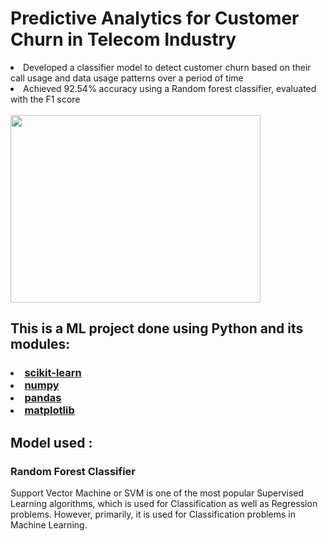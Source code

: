 <h1>Predictive Analytics for Customer Churn in Telecom Industry</h1>
<li>Developed a classifier model to detect customer churn based on their call usage and data usage patterns over a period of time</li>
<li>Achieved 92.54% accuracy using a Random forest classifier, evaluated with the F1 score </li><br>
<img src="https://github.com/Avinash300802/Major_project_SkillVertex_CustomerChurn_Prediction/blob/main/churn.png" width="400" height="300">


<h2>This is a ML project done using Python and its modules:</h2><h3>
  
  <li><a href="https://scikit-learn.org/">scikit-learn<a></li>
  <li><a href ="https://numpy.org/doc/stable/user/whatisnumpy.html">numpy</a></li>
  <li><a href="https://pandas.pydata.org/docs/getting_started/overview.html#:~:text=pandas%20is%20a%20Python%20package,world%20data%20analysis%20in%20Python.">pandas</a></li>
    <li><a href ="https://matplotlib.org/">matplotlib</a></li></h3>

<h2>Model used : </h2><h3>Random Forest Classifier</h3>
<p>Support Vector Machine or SVM is one of the most popular Supervised Learning algorithms, which is used for Classification as well as Regression problems. However, primarily, it is used for Classification problems in Machine Learning.</p>
